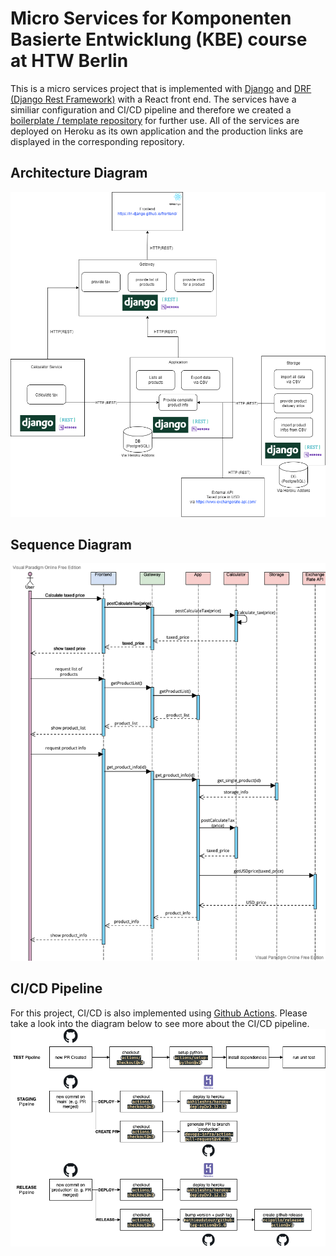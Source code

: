 # Micro Services for Komponenten Basierte Entwicklung (KBE) course at HTW Berlin
This is a micro services project that is implemented with [Django](https://www.djangoproject.com/) and [DRF (Django Rest Framework)](https://www.django-rest-framework.org/) with a React front end. The services have a similiar configuration and CI/CD pipeline and therefore we created a [boilerplate / template repository](https://github.com/LN-Django/boilerplate) for further use. All of the services are deployed on Heroku as its own application and the production links are displayed in the corresponding repository.

## Architecture Diagram
![Architecture Diagram](https://github.com/LN-Django/boilerplate/blob/main/docs/architecture_diagram.png?raw=true)

## Sequence Diagram
![Sequence Diagram](https://raw.githubusercontent.com/LN-Django/boilerplate/main/docs/sequence_diagram2.png)

## CI/CD Pipeline
For this project, CI/CD is also implemented using [Github Actions](https://github.com/features/actions). Please take a look into the diagram below to see more about the CI/CD pipeline.
![CI/CD Diagram](https://github.com/LN-Django/boilerplate/blob/main/docs/CI_CD_KBE.drawio.png?raw=true)
